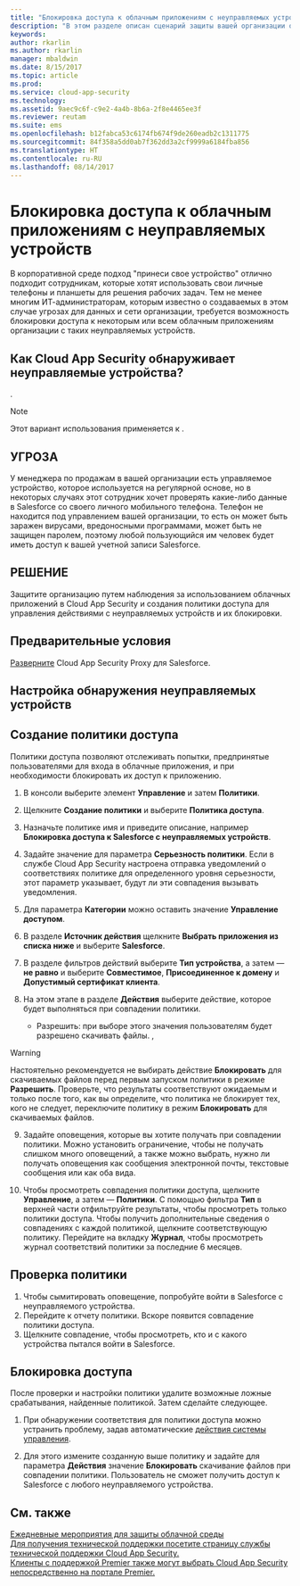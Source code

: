 ```yaml
---
title: "Блокировка доступа к облачным приложениям с неуправляемых устройств | Документация Майкрософт"
description: "В этом разделе описан сценарий защиты вашей организации от доступа к облачным приложениям с неуправляемых устройств."
keywords: 
author: rkarlin
ms.author: rkarlin
manager: mbaldwin
ms.date: 8/15/2017
ms.topic: article
ms.prod: 
ms.service: cloud-app-security
ms.technology: 
ms.assetid: 9aec9c6f-c9e2-4a4b-8b6a-2f8e4465ee3f
ms.reviewer: reutam
ms.suite: ems
ms.openlocfilehash: b12fabca53c6174fb674f9de260eadb2c1311775
ms.sourcegitcommit: 84f358a5dd0ab7f362dd3a2cf9999a6184fba856
ms.translationtype: HT
ms.contentlocale: ru-RU
ms.lasthandoff: 08/14/2017
---
```

# <a name="blocking-access-to-cloud-apps-from-unmanaged-devices"></a>Блокировка доступа к облачным приложениям с неуправляемых устройств

В корпоративной среде подход "принеси свое устройство" отлично подходит сотрудникам, которые хотят использовать свои личные телефоны и планшеты для решения рабочих задач. Тем не менее многим ИТ-администраторам, которым известно о создаваемых в этом случае угрозах для данных и сети организации, требуется возможность блокировки доступа к некоторым или всем облачным приложениям организации с таких неуправляемых устройств. 

## <a name="how-does-cloud-app-security-detect-unmanaged-devices"></a>Как Cloud App Security обнаруживает неуправляемые устройства?
.

>[!NOTE]
> Этот вариант использования применяется к .

## <a name="the-threat"></a>УГРОЗА
У менеджера по продажам в вашей организации есть управляемое устройство, которое используется на регулярной основе, но в некоторых случаях этот сотрудник хочет проверять какие-либо данные в Salesforce со своего личного мобильного телефона. Телефон не находится под управлением вашей организации, то есть он может быть заражен вирусами, вредоносными программами, может быть не защищен паролем, поэтому любой пользующийся им человек будет иметь доступ к вашей учетной записи Salesforce.

## <a name="the-solution"></a>РЕШЕНИЕ
Защитите организацию путем наблюдения за использованием облачных приложений в Cloud App Security и создания политики доступа для управления действиями с неуправляемых устройств и их блокировки.

## <a name="prerequisites"></a>Предварительные условия

[Разверните](proxy-deployment.md) Cloud App Security Proxy для Salesforce.

## <a name="set-up-unmanaged-device-detection"></a>Настройка обнаружения неуправляемых устройств


## <a name="create-an-access-policy"></a>Создание политики доступа
Политики доступа позволяют отслеживать попытки, предпринятые пользователями для входа в облачные приложения, и при необходимости блокировать их доступ к приложению.


1.  В консоли выберите элемент **Управление** и затем **Политики**.  
  
2.  Щелкните **Создание политики** и выберите **Политика доступа**.  
  
3.  Назначьте политике имя и приведите описание, например **Блокировка доступа к Salesforce с неуправляемых устройств**.  
  
3. Задайте значение для параметра **Серьезность политики**. Если в службе Cloud App Security настроена отправка уведомлений о соответствиях политике для определенного уровня серьезности, этот параметр указывает, будут ли эти совпадения вызывать уведомления.

4.  Для параметра **Категории** можно оставить значение **Управление доступом**.  
  
7. В разделе **Источник действия** щелкните **Выбрать приложения из списка ниже** и выберите **Salesforce**.

8. В разделе фильтров действий выберите **Тип устройства**, а затем — **не равно** и выберите **Совместимое**, **Присоединенное к домену** и **Допустимый сертификат клиента**.
  
10. На этом этапе в разделе **Действия** выберите действие, которое будет выполняться при совпадении политики.
    - Разрешить: при выборе этого значения пользователям будет разрешено скачивать файлы. 
    ,
    
 
 >[!WARNING]
 >Настоятельно рекомендуется не выбирать действие **Блокировать** для скачиваемых файлов перед первым запуском политики в режиме **Разрешить**. Проверьте, что результаты соответствуют ожидаемым и только после того, как вы определите, что политика не блокирует тех, кого не следует, переключите политику в режим **Блокировать** для скачиваемых файлов.
 
 9. Задайте оповещения, которые вы хотите получать при совпадении политики. Можно установить ограничение, чтобы не получать слишком много оповещений, а также можно выбрать, нужно ли получать оповещения как сообщения электронной почты, текстовые сообщения или как оба вида.

10. Чтобы просмотреть совпадения политики доступа, щелкните **Управление**, а затем — **Политики**. С помощью фильтра **Тип** в верхней части отфильтруйте результаты, чтобы просмотреть только политики доступа. Чтобы получить дополнительные сведения о совпадениях с каждой политикой, щелкните соответствующую политику. Перейдите на вкладку **Журнал**, чтобы просмотреть журнал соответствий политики за последние 6 месяцев.     
  
## <a name="validate-your-policy"></a>Проверка политики

1. Чтобы сымитировать оповещение, попробуйте войти в Salesforce с неуправляемого устройства.
3. Перейдите к отчету политики. Вскоре появится совпадение политики доступа. 
4. Щелкните совпадение, чтобы просмотреть, кто и с какого устройства пытался войти в Salesforce. 

## <a name="blocking-access"></a>Блокировка доступа

После проверки и настройки политики удалите возможные ложные срабатывания, найденные политикой. Затем сделайте следующее. 

1. При обнаружении соответствия для политики доступа можно устранить проблему, задав автоматические [действия системы управления](governance-actions.md).

2. Для этого измените созданную выше политику и задайте для параметра **Действия** значение **Блокировать** скачивание файлов при совпадении политики. Пользователь не сможет получить доступ к Salesforce с любого неуправляемого устройства.
  
 
 ## <a name="see-also"></a>См. также  
[Ежедневные мероприятия для защиты облачной среды](daily-activities-to-protect-your-cloud-environment.md)   
[Для получения технической поддержки посетите страницу службы технической поддержки Cloud App Security.](http://support.microsoft.com/oas/default.aspx?prid=16031)   
[Клиенты с поддержкой Premier также могут выбрать Cloud App Security непосредственно на портале Premier.](https://premier.microsoft.com/)  
  
  